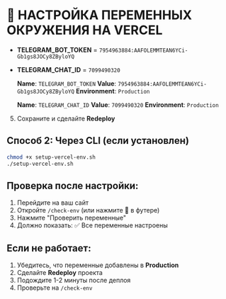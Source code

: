 # 🔧 НАСТРОЙКА ПЕРЕМЕННЫХ ОКРУЖЕНИЯ НА VERCEL


- **TELEGRAM_BOT_TOKEN** = `7954963884:AAFOLEMMTEAN6YCi-Gb1gs8JOCy8ZByloYQ`
- **TELEGRAM_CHAT_ID** = `7099490320`



   **Name**: `TELEGRAM_BOT_TOKEN`
   **Value**: `7954963884:AAFOLEMMTEAN6YCi-Gb1gs8JOCy8ZByloYQ`
   **Environment**: `Production`

   **Name**: `TELEGRAM_CHAT_ID`
   **Value**: `7099490320`
   **Environment**: `Production`

5. Сохраните и сделайте **Redeploy**

## Способ 2: Через CLI (если установлен)

```bash
chmod +x setup-vercel-env.sh
./setup-vercel-env.sh
```

## Проверка после настройки:

1. Перейдите на ваш сайт
2. Откройте `/check-env` (или нажмите 🔧 в футере)
3. Нажмите "Проверить переменные"
4. Должно показать: ✅ Все переменные настроены

## Если не работает:

1. Убедитесь, что переменные добавлены в **Production**
2. Сделайте **Redeploy** проекта
3. Подождите 1-2 минуты после деплоя
4. Проверьте на `/check-env`



